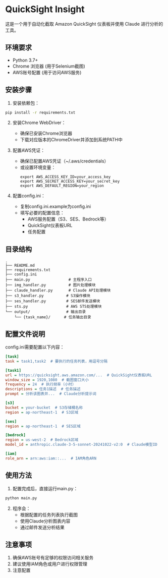 # QuickSight Insight

这是一个用于自动化截取 Amazon QuickSight 仪表板并使用 Claude 进行分析的工具。

## 环境要求

- Python 3.7+
- Chrome 浏览器 (用于Selenium截图)
- AWS账号配置 (用于访问AWS服务)

## 安装步骤

1. 安装依赖包：
```bash
pip install -r requirements.txt
```

2. 安装Chrome WebDriver：
   - 确保已安装Chrome浏览器
   - 下载对应版本的ChromeDriver并添加到系统PATH中

3. 配置AWS凭证：
   - 确保已配置AWS凭证（~/.aws/credentials）
   - 或设置环境变量：
     ```
     export AWS_ACCESS_KEY_ID=your_access_key
     export AWS_SECRET_ACCESS_KEY=your_secret_key
     export AWS_DEFAULT_REGION=your_region
     ```

4. 配置config.ini：
   - 复制config.ini.example为config.ini
   - 填写必要的配置信息：
     - AWS服务配置（S3、SES、Bedrock等）
     - QuickSight仪表板URL
     - 任务配置

## 目录结构

```
.
├── README.md
├── requirements.txt
├── config.ini
├── main.py                 # 主程序入口
├── img_handler.py          # 图片处理模块
├── claude_handler.py       # Claude API处理模块
├── s3_handler.py          # S3操作模块
├── ses_handler.py         # SES邮件发送模块
├── sts.py                 # AWS STS处理模块
└── output/                # 输出目录
    └── {task_name}/      # 任务输出目录
```

## 配置文件说明

config.ini需要配置以下内容：

```ini
[task]
task = task1,task2  # 要执行的任务列表，用逗号分隔

[task1]
url = https://quicksight.aws.amazon.com/...  # QuickSight仪表板URL
window_size = 1920,1080  # 截图窗口大小
frequency = 24  # 执行频率（小时）
descriptions = 任务1描述  # 任务描述
prompt = 分析该图表并...  # Claude分析提示词

[s3]
bucket = your-bucket  # S3存储桶名称
region = ap-northeast-1  # S3区域

[ses]
region = ap-northeast-1  # SES区域

[bedrock]
region = us-west-2  # Bedrock区域
model_id = anthropic.claude-3-5-sonnet-20241022-v2:0  # Claude模型ID

[iam]
role_arn = arn:aws:iam::...  # IAM角色ARN
```

## 使用方法

1. 配置完成后，直接运行main.py：
```bash
python main.py
```

2. 程序会：
   - 根据配置的任务列表执行截图
   - 使用Claude分析图表内容
   - 通过邮件发送分析结果

## 注意事项

1. 确保AWS账号有足够的权限访问相关服务
2. 建议使用IAM角色或用户进行权限管理
3. 注意配置
